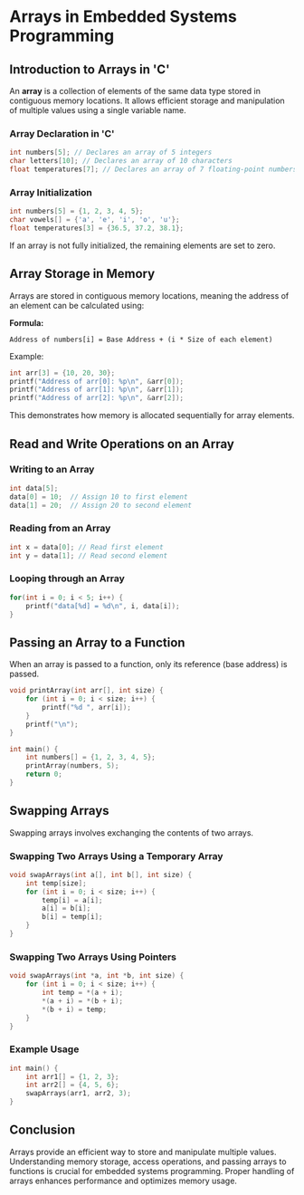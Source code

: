 # Arrays in Embedded Systems Programming

## Introduction to Arrays in 'C'

An **array** is a collection of elements of the same data type stored in contiguous memory locations. It allows efficient storage and manipulation of multiple values using a single variable name.

### Array Declaration in 'C'
```c
int numbers[5]; // Declares an array of 5 integers
char letters[10]; // Declares an array of 10 characters
float temperatures[7]; // Declares an array of 7 floating-point numbers
```

### Array Initialization
```c
int numbers[5] = {1, 2, 3, 4, 5};
char vowels[] = {'a', 'e', 'i', 'o', 'u'};
float temperatures[3] = {36.5, 37.2, 38.1};
```

If an array is not fully initialized, the remaining elements are set to zero.

## Array Storage in Memory
Arrays are stored in contiguous memory locations, meaning the address of an element can be calculated using:

**Formula:**
```
Address of numbers[i] = Base Address + (i * Size of each element)
```

Example:
```c
int arr[3] = {10, 20, 30};
printf("Address of arr[0]: %p\n", &arr[0]);
printf("Address of arr[1]: %p\n", &arr[1]);
printf("Address of arr[2]: %p\n", &arr[2]);
```
This demonstrates how memory is allocated sequentially for array elements.

## Read and Write Operations on an Array
### Writing to an Array
```c
int data[5];
data[0] = 10;  // Assign 10 to first element
data[1] = 20;  // Assign 20 to second element
```

### Reading from an Array
```c
int x = data[0]; // Read first element
int y = data[1]; // Read second element
```

### Looping through an Array
```c
for(int i = 0; i < 5; i++) {
    printf("data[%d] = %d\n", i, data[i]);
}
```

## Passing an Array to a Function
When an array is passed to a function, only its reference (base address) is passed.

```c
void printArray(int arr[], int size) {
    for (int i = 0; i < size; i++) {
        printf("%d ", arr[i]);
    }
    printf("\n");
}

int main() {
    int numbers[] = {1, 2, 3, 4, 5};
    printArray(numbers, 5);
    return 0;
}
```

## Swapping Arrays
Swapping arrays involves exchanging the contents of two arrays.

### Swapping Two Arrays Using a Temporary Array
```c
void swapArrays(int a[], int b[], int size) {
    int temp[size];
    for (int i = 0; i < size; i++) {
        temp[i] = a[i];
        a[i] = b[i];
        b[i] = temp[i];
    }
}
```

### Swapping Two Arrays Using Pointers
```c
void swapArrays(int *a, int *b, int size) {
    for (int i = 0; i < size; i++) {
        int temp = *(a + i);
        *(a + i) = *(b + i);
        *(b + i) = temp;
    }
}
```

### Example Usage
```c
int main() {
    int arr1[] = {1, 2, 3};
    int arr2[] = {4, 5, 6};
    swapArrays(arr1, arr2, 3);
}
```

## Conclusion
Arrays provide an efficient way to store and manipulate multiple values. Understanding memory storage, access operations, and passing arrays to functions is crucial for embedded systems programming. Proper handling of arrays enhances performance and optimizes memory usage.
